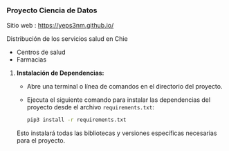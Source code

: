 ### Proyecto Ciencia de Datos

Sitio web : https://yeps3nm.github.io/

Distribución de los servicios salud en Chie

- Centros de salud
- Farmacias

1. **Instalación de Dependencias:**
   - Abre una terminal o línea de comandos en el directorio del proyecto.
   - Ejecuta el siguiente comando para instalar las dependencias del proyecto desde el archivo `requirements.txt`:

     ```bash
     pip3 install -r requirements.txt
     ```

   Esto instalará todas las bibliotecas y versiones específicas necesarias para el proyecto.
